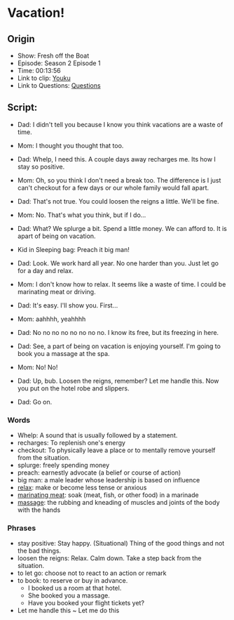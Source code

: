# Vacation!
## Origin
- Show: Fresh off the Boat
- Episode: Season 2 Episode 1
- Time: 00:13:56
- Link to clip: [Youku](http://v.youku.com/v_show/id_XMzA1MjcyODM2OA==.html?spm=a2h3j.8428770.3416059.1)
- Link to Questions: [Questions](https://github.com/crazcalm/oral-english/blob/master/clip_questions/vacation.md)

## Script:
- Dad: I didn't tell you because I know you think vacations are a waste of time.

- Mom: I thought you thought that too.

- Dad: Whelp, I need this. A couple days away recharges me. Its how I stay so positive.

- Mom: Oh, so you think I don't need a break too. The difference is I just can't checkout for a few days or our whole family would fall apart.

- Dad: That's not true. You could loosen the reigns a little. We'll be fine.

- Mom: No. That's what you think, but if I do...

- Dad: What? We splurge a bit. Spend a little money. We can afford to. It is apart of being on vacation.

- Kid in Sleeping bag: Preach it big man!

- Dad: Look. We work hard all year. No one harder than you. Just let go for a day and relax.

- Mom: I don't know how to relax. It seems like a waste of time. I could be marinating meat or driving.

- Dad: It's easy. I'll show you. First...

- Mom: aahhhh, yeahhhh

- Dad: No no no no no no no no. I know its free, but its freezing in here.

- Dad: See, a part of being on vacation is enjoying yourself. I'm going to book you a massage at the spa.

- Mom: No! No!

- Dad: Up, bub. Loosen the reigns, remember? Let me handle this. Now you put on the hotel robe and slippers.

- Dad: Go on.

### Words
- Whelp: A sound that is usually followed by a statement.
- recharges: To replenish one's energy 
- checkout: To physically leave a place or to mentally remove yourself from the situation. 
- splurge: freely spending money
- preach: earnestly advocate (a belief or course of action)
- big man: a male leader whose leadership is based on influence
- [relax](https://cn.bing.com/images/search?q=People+Relaxing&FORM=RESTAB): make or become less tense or anxious
- [marinating meat](https://cn.bing.com/images/search?q=define%3amarinating+meat&form=HDRSC2&first=1&cw=1084&ch=533): soak (meat, fish, or other food) in a marinade
- [massage](https://cn.bing.com/images/search?q=massage&qs=n&form=QBIR&sp=-1&pq=massage&sc=8-7&sk=&cvid=D2F89B1700F84FB0BEBE8507EE7EB11D): the rubbing and kneading of muscles and joints of the body with the hands


### Phrases
- stay positive: Stay happy. (Situational) Thing of the good things and not the bad things.
- loosen the reigns: Relax. Calm down. Take a step back from the situation.
- to let go: choose not to react to an action or remark
- to book: to reserve or buy in advance.
	- I booked us a room at that hotel.
	- She booked you a massage.
	- Have you booked your flight tickets yet?
- Let me handle this ~ Let me do this

